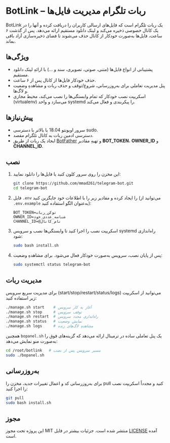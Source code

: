# BotLink – ربات تلگرام مدیریت فایل‌ها

BotLink یک ربات تلگرام است که فایل‌های ارسالی کاربران را دریافت کرده و آنها را در یک کانال خصوصی ذخیره می‌کند و لینک دانلود مستقیم ارائه می‌دهد. پس از گذشت ۶ ساعت، فایل‌ها به‌صورت خودکار از کانال حذف می‌شوند تا فضای ذخیره‌سازی آزاد باقی بماند.

## ویژگی‌ها
- پشتیبانی از انواع فایل‌ها (متنی، صوتی، تصویری، سند و …) با ارائهِ لینک دانلود مستقیم.
- حذف خودکار فایل‌ها از کانال پس از ۶ ساعت.
- پنل مدیریت تعاملی برای به‌روزرسانی، شروع/توقف و حذف ربات و مشاهدهِ وضعیت و لاگ‌ها.
- اسکریپت نصب خودکار که تمام وابستگی‌ها را نصب می‌کند، محیط مجازی (virtualenv) می‌سازد و واحد systemd را پیکربندی و فعال می‌کند.

## پیش‌نیازها
- سرور اوبونتو 18.04 یا بالاتر با دسترسی sudo.
- دسترسی ادمین ربات به کانال تلگرام مقصد.
- ایجاد یک ربات از طریق [BotFather](https://t.me/BotFather) و تهیهِ مقادیر **BOT_TOKEN**، **OWNER_ID** و **CHANNEL_ID**.

## نصب
1. این مخزن را روی سرور کلون کنید یا فایل‌ها را دانلود نمایید:
   ```bash
   git clone https://github.com/mmad261/telegram-bot.git
   cd telegram-bot
   ```
2. فایل `.env` را ایجاد کرده و مقادیر زیر را با اطلاعات خود جایگزین کنید (می‌توانید از `.env.example` به‌عنوان الگو استفاده کنید):
   ```env
   BOT_TOKEN=توکن_ربات
   OWNER_ID=شناسه_عددی_خود
   CHANNEL_ID=@نام_کانال
   ```

3. اسکریپت نصب را اجرا کنید تا وابستگی‌ها نصب و سرویس systemd راه‌اندازی شود:
   ```bash
   sudo bash install.sh
   ```

4. پس از پایان نصب، سرویس به‌صورت خودکار فعال می‌شود. برای مشاهدهِ وضعیت:
   ```bash
   sudo systemctl status telegram-bot
   ```

## مدیریت ربات
برای مدیریت سریع سرویس (start/stop/restart/status/logs) می‌توانید از اسکریپت زیر استفاده کنید:
```bash
./manage.sh start    # آغاز به کار سرویس
./manage.sh stop     # توقف سرویس
./manage.sh restart  # راه‌اندازی مجدد سرویس
./manage.sh status   # نمایش وضعیت
./manage.sh logs     # مشاهدهِ لاگ‌های زنده
```
همچنین `bopanel.sh` یک پنل تعاملی ساده در ترمینال ارائه می‌دهد که گزینه‌های فوق را به‌صورت منو نمایش می‌دهد:
```bash
cd /root/botlink   # مسیر سرویس پس از نصب
sudo ./bopanel.sh
```

## به‌روزرسانی
برای به‌روزرسانی کد و اعمال تغییرات جدید، مخزن را pull کنید و مجدداً اسکریپت نصب را اجرا کنید:
```bash
git pull
sudo bash install.sh
```

## مجوز
این پروژه تحت مجوز MIT منتشر شده است. جزئیات بیشتر در فایل [LICENSE](LICENSE) آمده است.
